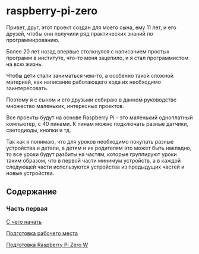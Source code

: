 # raspberry-pi-zero

Привет, друг, этот проект создан для моего сына, ему 11 лет, и его друзей, чтобы они получили ряд практических знаний по программированию.

Более 20 лет назад впервые столкнулся с написанием простых программ в институте, что-то меня зацепило, и я стал программистом на всю жизнь.

Чтобы дети стали заниматься чем-то, а особенно такой сложной материей, как написание работающего кода их необходимо заинтересовать.

Поэтому я с сыном и его друзьми собираю в данном руководстве множество маленьких, интересных проектов.

Все проекты будут на основе Raspberry Pi - это маленький одноплатный компьютер, с 40 пинами. К пинам можно подключать разные датчики, светодиоды, кнопки и тд.

Так как я понимаю, что для уроков необходимо покупать разные устройства и детали, а детям и их родителям это может быть накладно, то все уроки будут разбиты на частям, которые группируют уроки таким образом, что в первой части минимум устройств, а в каждой следующей части используются устройства из предыдущих частей и новые устройства.

## Содержание

### Часть первая

[С чего начать](part1/001-prerequisites.md)

[Подготовка рабочего места](part1/002-workplace-preparation.md)

[Подготовка Raspberry Pi Zero W](./lessons/001-preparing-raspberry-pi-zero-w.md)